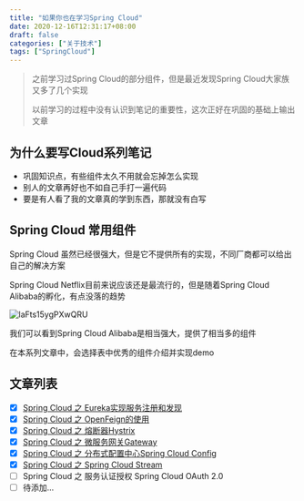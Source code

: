 ```yaml
---
title: "如果你也在学习Spring Cloud"
date: 2020-12-16T12:31:17+08:00
draft: false
categories: ["关于技术"]
tags: ["SpringCloud"]
---
```


> 之前学习过Spring Cloud的部分组件，但是最近发现Spring Cloud大家族又多了几个实现
>
> 以前学习的过程中没有认识到笔记的重要性，这次正好在巩固的基础上输出文章

## 为什么要写Cloud系列笔记

- 巩固知识点，有些组件太久不用就会忘掉怎么实现
- 别人的文章再好也不如自己手打一遍代码
- 要是有人看了我的文章真的学到东西，那就没有白写

## Spring Cloud 常用组件

Spring Cloud 虽然已经很强大，但是它不提供所有的实现，不同厂商都可以给出自己的解决方案

Spring Cloud Netflix目前来说应该还是最流行的，但是随着Spring Cloud Alibaba的孵化，有点没落的趋势

![laFts15ygPXwQRU](https://i.loli.net/2020/12/17/laFts15ygPXwQRU.png)

我们可以看到Spring Cloud Alibaba是相当强大，提供了相当多的组件

在本系列文章中，会选择表中优秀的组件介绍并实现demo

## 文章列表

- [x] [Spring Cloud 之 Eureka实现服务注册和发现](/2020/023_spring_cloud_notes_eureka/)
- [x] [Spring Cloud 之 OpenFeign的使用](/2020/024_spring_cloud_notes_feign/)
- [x] [Spring Cloud 之 熔断器Hystrix](/2020/025_spring_cloud_notes_hystrix/)
- [x] [Spring Cloud 之 微服务网关Gateway](/2020/026_spring_cloud_notes_gateway/)
- [x] [Spring Cloud 之 分布式配置中心Spring Cloud Config](/2020/027_spring_cloud_notes_config/)
- [x] [Spring Cloud 之 Spring Cloud Stream](/2021/028_spring_cloud_notes_stream/)
- [ ] Spring Cloud 之 服务认证授权 Spring Cloud OAuth 2.0
- [ ] 待添加...